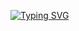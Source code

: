 [![Typing SVG](https://readme-typing-svg.demolab.com?font=Fira+Code&pause=1000&color=C33AF7&background=FF13EA00&width=435&lines=Bienvenido+a+mi+canal%2C+Soy+Ariel+%F0%9F%91%8B)](https://git.io/typing-svg)
<!--

---

Hace algunos años era un joven estudiante de Letras 🤓 (me encanta la literatura y el arte), trabajaba en el sector público relacionado a la gestión, frente a ello me vi envuelto de muchas demandas que fueron resueltas según la ocasión con las herramientas que tenía. 💪
Luego de haber reflexionado cómo poder dar de manera efectiva una respuesta con mayor profesionalismo, decidí estudiar Data Science. 🚀
Consideré que iba a permitirme desarrollarme en la administración y en la toma de decisiones basadas en datos y no de manera intuitiva, relacione los temas propuestos de la cursada a la orientación de un perfil distinto, con soporte en aplicaciones, ayudarme en la tecnología 💻 y una mirada creativa 💡, resolutiva y con herramientas que puedan obtener resultados eficaces y confiables. ⚙️✔️
Mi desafío personal es aplicar el conocimiento adquirido a la creación, desarrollo y gestión de un proyecto, obteniendo cómo resultado un servicio de calidad y confiabilidad. 🤝

**Enriqueariel96/Enriqueariel96** is a ✨ _special_ ✨ repository because its `README.md` (this file) appears on your GitHub profile.

Here are some ideas to get you started:

- 🔭 I’m currently working on ...
- 🌱 I’m currently learning ...
- 👯 I’m looking to collaborate on ...
- 🤔 I’m looking for help with ...
- 💬 Ask me about ...
- 📫 How to reach me: ...
- 😄 Pronouns: ...
- ⚡ Fun fact: ...
-->
